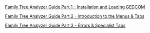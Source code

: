 
[Family Tree Analyzer Guide Part 1 - Installation and Loading GEDCOM](https://github.com/ShammyLevva/FTAnalyzer/blob/master/docs/guides/Family%20Tree%20Analyzer%20Guide%20Part%201%20-%20Installation%20and%20Loading%20GEDCOM.pdf)

[Family Tree Analyzer Guide Part 2 - Introduction to the Menus & Tabs](https://github.com/ShammyLevva/FTAnalyzer/blob/master/docs/guides/Family%20Tree%20Analyzer%20Guide%20Part%202%20-%20Introduction%20to%20the%20Menus%20%26%20Tabs.pdf)

[Family Tree Analyzer Guide Part 3 - Errors & Specialist Tabs](https://github.com/ShammyLevva/FTAnalyzer/blob/master/docs/guides/Family%20Tree%20Analyzer%20Guide%20Part%203%20-%20Errors%20%26%20Specialist%20Tabs.pdf)
